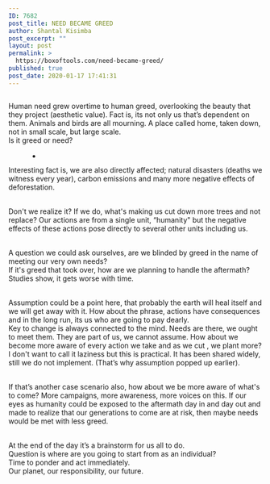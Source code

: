 ```yaml
---
ID: 7682
post_title: NEED BECAME GREED
author: Shantal Kisimba
post_excerpt: ""
layout: post
permalink: >
  https://boxoftools.com/need-became-greed/
published: true
post_date: 2020-01-17 17:41:31
---
```

<!-- wp:image {"id":7683,"sizeSlug":"large"} -->
<figure class="wp-block-image size-large"><img src="https://boxoftools.com/wp-content/uploads/2020/01/Screenshot_20200115-221636.jpg" alt="" class="wp-image-7683" /></figure>
<!-- /wp:image -->

<!-- wp:paragraph -->
<p>Human need grew overtime to human greed, overlooking the beauty that they project (aesthetic value). Fact is, its not only us that’s dependent on them. Animals and birds are all mourning. A place called home, taken down,  not in small scale, but large scale.<br> Is it greed or need? </p>
<!-- /wp:paragraph -->

<!-- wp:paragraph -->
<p></p>
<!-- /wp:paragraph -->

<!-- wp:gallery {"ids":[7684]} -->
<figure class="wp-block-gallery columns-1 is-cropped"><ul class="blocks-gallery-grid"><li class="blocks-gallery-item"><figure><img src="https://boxoftools.com/wp-content/uploads/2020/01/Screenshot_20200115-221529.jpg" alt="" data-id="7684" data-full-url="https://boxoftools.com/wp-content/uploads/2020/01/Screenshot_20200115-221529.jpg" data-link="https://boxoftools.com/?attachment_id=7684" class="wp-image-7684" /></figure></li></ul></figure>
<!-- /wp:gallery -->

<!-- wp:paragraph -->
<p>Interesting fact is, we are also directly affected; natural disasters (deaths we witness every year), carbon emissions and many more negative effects of deforestation. </p>
<!-- /wp:paragraph -->

<!-- wp:paragraph -->
<p><br> Don't we realize it? If we do, what's making us cut down more trees and not replace? Our actions are  from a single unit, “humanity" but the negative effects of these actions pose directly to several other units including us.</p>
<!-- /wp:paragraph -->

<!-- wp:paragraph -->
<p><br> A question we could ask ourselves,  are we blinded by greed in the name of meeting our very own needs?<br> If it's greed that took over, how are we planning to handle the aftermath? Studies show, it gets worse with time. </p>
<!-- /wp:paragraph -->

<!-- wp:paragraph -->
<p><br> Assumption could be a point here, that probably the earth will heal itself and we will get away with it. How about the  phrase,  actions have consequences and in the long run, its us who are going to pay dearly. <br> Key to change is always connected to the mind. Needs are there,  we ought to meet them.  They are part of us, we cannot assume. How about we become more aware of every action we take and as we cut , we plant more? I don't want to call it laziness but this is practical.  It has been shared widely, still we do not implement. (That’s why assumption popped up earlier).</p>
<!-- /wp:paragraph -->

<!-- wp:paragraph -->
<p><br> If that’s another case scenario also, how about we be more aware of what's to come? More campaigns, more awareness,  more voices on this. If our eyes as humanity could be exposed to the aftermath day in and day out and made to realize that our generations to come are at risk, then maybe needs would be met with less greed.</p>
<!-- /wp:paragraph -->

<!-- wp:paragraph -->
<p><br> At the end of the day it’s a brainstorm for us all to do.<br> Question is where are you going to start from as an individual?<br> Time to ponder and act immediately. <br> Our planet, our responsibility, our future.</p>
<!-- /wp:paragraph -->